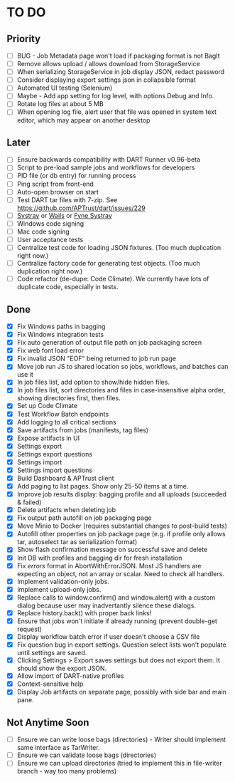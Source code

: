 # TO DO

## Priority

- [ ] BUG - Job Metadata page won't load if packaging format is not BagIt
- [ ] Remove allows upload / allows download from StorageService
- [ ] When serializing StorageService in job display JSON, redact password
- [ ] Consider displaying export settings json in collapsible format
- [ ] Automated UI testing (Selenium)
- [ ] Maybe - Add app setting for log level, with options Debug and Info.
- [ ] Rotate log files at about 5 MB
- [ ] When opening log file, alert user that file was opened in system text editor, which may appear on another desktop

## Later

- [ ] Ensure backwards compatibility with DART Runner v0.96-beta
- [ ] Script to pre-load sample jobs and workflows for developers
- [ ] PID file (or db entry) for running process
- [ ] Ping script from front-end
- [ ] Auto-open browser on start
- [ ] Test DART tar files with 7-zip. See https://github.com/APTrust/dart/issues/229
- [ ] [Systray](https://github.com/getlantern/systray/) or [Wails](https://wails.io) or [Fyne Systray](https://developer.fyne.io/explore/systray.html)
- [ ] Windows code signing
- [ ] Mac code signing
- [ ] User acceptance tests
- [ ] Centralize test code for loading JSON fixtures. (Too much duplication right now.)
- [ ] Centralize factory code for generating test objects. (Too much duplication right now.)
- [ ] Code refactor (de-dupe: Code Climate). We currently have lots of duplicate code, especially in tests.

## Done

- [x] Fix Windows paths in bagging
- [x] Fix Windows integration tests 
- [x] Fix auto generation of output file path on job packaging screen
- [x] Fix web font load error
- [x] Fix invalid JSON "EOF" being returned to job run page
- [x] Move job run JS to shared location so jobs, workflows, and batches can use it
- [x] In job files list, add option to show/hide hidden files.
- [x] In job files list, sort directories and files in case-insensitive alpha order, showing directories first, then files.
- [x] Set up Code Climate
- [x] Test Workflow Batch endpoints
- [x] Add logging to all critical sections
- [x] Save artifacts from jobs (manifests, tag files)
- [x] Expose artifacts in UI
- [x] Settings export
- [x] Settings export questions
- [x] Settings import
- [x] Settings import questions
- [x] Build Dashboard & APTrust client
- [x] Add paging to list pages. Show only 25-50 items at a time.
- [x] Improve job results display: bagging profile and all uploads (succeeded & failed)
- [x] Delete artifacts when deleting job 
- [x] Fix output path autofill on job packaging page
- [x] Move Minio to Docker (requires substantial changes to post-build tests)
- [x] Autofill other properties on job package page (e.g. if profile only allows tar, autoselect tar as serialization format)
- [x] Show flash confirmation message on successful save and delete
- [x] Init DB with profiles and bagging dir for fresh installation
- [x] Fix _errors_ format in AbortWithErrorJSON. Most JS handlers are expecting an object, not an array or scalar. Need to check all handlers.
- [x] Implement validation-only jobs.
- [x] Implement upload-only jobs.
- [x] Replace calls to window.confirm() and window.alert() with a custom dialog because user may inadvertantly silence these dialogs.
- [x] Replace history.back() with proper back links! 
- [x] Ensure that jobs won't initiate if already running (prevent double-get request)
- [x] Display workflow batch error if user doesn't choose a CSV file
- [x] Fix question bug in export settings. Question select lists won't populate until settings are saved.
- [x] Clicking Settings > Export saves settings but does not export them. It should show the export JSON.
- [x] Allow import of DART-native profiles
- [x] Context-sensitive help
- [x] Display Job artifacts on separate page, possibly with side bar and main pane.

## Not Anytime Soon

- [ ] Ensure we can write loose bags (directories) - Writer should implement same interface as TarWriter.
- [ ] Ensure we can validate loose bags (directories)
- [ ] Ensure we can upload directories (tried to implement this in file-writer branch - way too many problems)
